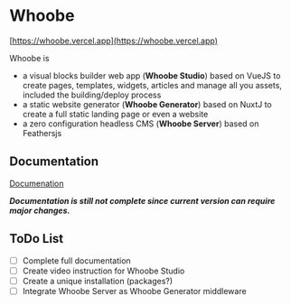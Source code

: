 # Whoobe

[https://whoobe.vercel.app](https://whoobe.vercel.app)

Whoobe is 

- a visual blocks builder web app (**Whoobe Studio**) based on VueJS to create pages, templates, widgets, articles and manage all you assets, included the building/deploy process
- a static website generator (**Whoobe Generator**) based on NuxtJ to create a full static landing page or even a website
- a zero configuration headless CMS (**Whoobe Server**) based on Feathersjs


## Documentation

[Documenation](https://whoobe-docs.vercel.app)

***Documentation is still not complete since current version can require major changes.*** 
<!-- 
## Clone repo

```
git clone https://github.com/swina/whoobejs.git
```

## Intall packages

**Whoobe Server**

```
cd whoobejs/packages/whoobe-server
yarn install
```

### Run the server

```
yarn dev
```

**Whoobe Studio**

```
cd whoobejs/packages/whoobe-studio
yarn install
```
### Run Whoobe Studio

```
yarn serve
```

Whoobe Studio will run at [http://localhost:8080](http://localhost:8080)

**Whoobe Generator**

```
cd whoobejs/packages/whoobe-nuxt
yarn install
```

### Run Whoobe Generator

Development mode

```
yarn dev
```

Production mode

```
yarn start
```

## Development Repos

If you have any problem with the above installation you can find the development repos here



**Whoobe Server**
```
https://github.com/swina/whoobe-server-alpha
```

**Whoobe Studio**
```
https://github.com/swina/whoobe-studio-alpha-01
```

**Whoobe Generator**
```
https://github.com/swina/whoobe-nuxt
```

## Configuration

**Whoobe Server**

Open ```./config/default.json``` file in the root of Whoobe Server (whoobe-server) check the configuration

```
{
  "host": "localhost",
  "port": 3030,
  "public": "../public/",
  "uploads": "../public/uploads/",
  "nuxt" : "../../whoobe-nuxt",
  "articles_limit" : 50,
  "paginate": {
    "default": 20,
    "max": 300
  },
  "images" : {
    "options" : {
      "quality": 80,
      "alphaQuality": 100,
      "nearLossless": false,
      "smartSubsample": true
    },
    "format" : "webp",
    "multiple" : true,
    "sizes" : [1024,640,320,150]
  },
  "nedb": "../data",
  ...
  ...
```

Important configuration is the nuxt key. This represents the path to Whoobe Generator


**Whoobe Studio**

Create a ```.env``` file in the root of Whoobe Studio folder with the following settings

```
VUE_APP_API_URL=http://localhost:3030/
VUE_APP_LOCAL=true
VUE_APP_FONT_FAMILIES=Asap+Condensed|Barlow+Condensed|Abel|Alice|Alegreya|Amethysta|Archivo+Black|Montserrat|Nunito+Sans|Open+Sans|Roboto|Roboto+Condensed|Quattrocento|Raleway|Lora|PT+Sans|Alfa+Slab+One
```

**Whoobe Generator**

Create a ```.env``` file in the root of Whoobe Generator (whoobe-nuxt) folder with the following settings

```
API_URL=http://localhost:3030/
FULL_STATIC=true
LOCAL_ASSETS=true
RECAPTCHA=__your_recaptch_key__
FONT_FAMILIES=Asap+Condensed|Barlow+Condensed|Abel|Alice|Alegreya|Amethysta|Archivo+Black|Montserrat|Nunito+Sans|Roboto|Quattrocento|Raleway|Lora|PT+Sans|Alfa+Slab+One
SITE_EMAIL=swina.allen@gmail.com
FORM_SENDER=__your_form_sender_url__
FORM_CONFIRM=__your_form_sender_confirm_url
```

Normally this configuration is overwritten during the building process with your custom settings set in Whoobe Studio -->


## ToDo List

- [ ] Complete full documentation
- [ ] Create video instruction for Whoobe Studio
- [ ] Create a unique installation (packages?)
- [ ] Integrate Whoobe Server as Whoobe Generator middleware